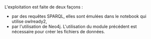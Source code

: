 L'exploitation est faite de deux façons :
* par des requêtes SPARQL, elles sont émulées dans le notebook qui utilise owlready2,
* par l'utilisation de Neo4j.
L'utilisation du module précédent est nécessaire pour créer les fichiers de données.